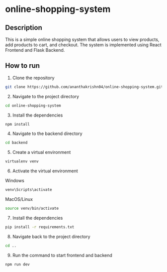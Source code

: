 # online-shopping-system

## Description
This is a simple online shopping system that allows users to view products, add products to cart, and checkout. The system is implemented using React Frontend and Flask Backend. 



## How to run
1. Clone the repository
```bash
git clone https://github.com/ananthakrishn04/online-shopping-system.git
```

2. Navigate to the project directory
```bash
cd online-shopping-system
```

3. Install the dependencies
```bash
npm install
```

4. Navigate to the backend directory
```bash
cd backend
```

5. Create a virtual environment
```bash
virtualenv venv
```

6. Activate the virtual environment<br>

Windows
```bash
venv\Scripts\activate
```

MacOS/Linux

```bash
source venv/bin/activate
```

7. Install the dependencies
```bash
pip install -r requirements.txt
```

8. Navigate back to the project directory
```bash
cd ..
```

9. Run the command to start frontend and backend
```bash
npm run dev
```

